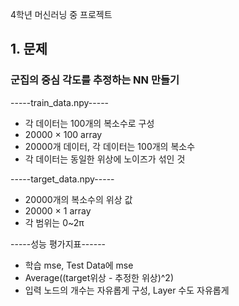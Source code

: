 4학년 머신러닝 중 프로젝트      

## 1. 문제   

### 군집의 중심 각도를 추정하는 NN 만들기   

-----train_data.npy-----
* 각 데이터는 100개의 복소수로 구성
* 20000 × 100 array   
* 20000개 데이터, 각 데이터는 100개의 복소수
* 각 데이터는 동일한 위상에 노이즈가 섞인 것
   
-----target_data.npy-----   
* 20000개의 복소수의 위상 값
* 20000 × 1 array
* 각 범위는 0~2π    
   
-----성능 평가지표------   
* 학습 mse, Test Data에 mse   
* Average((target위상 - 추정한 위상)^2)   
* 입력 노드의 개수는 자유롭게 구성, Layer 수도 자유롭게 
